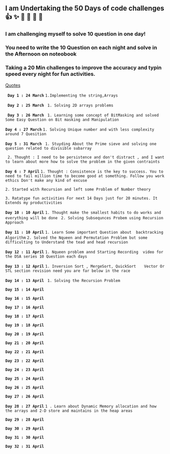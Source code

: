## **I am Undertaking the 50 Days of code challenges**:+1: :sparkles: :camel: :tada: :rocket: :metal:
### I am challenging myself to solve 10 question in one day!
### You need to write the 10 Question on each night and solve in the Afternoon on noteobook
### Taking a 20 Min challenges to improve the accuracy and typin speed every night for fun activities.

[Quotes](https://www.keepinspiring.me/positive-inspirational-life-quotes/)

**` Day 1 : 24 March`**
```1.Implementing the string,Arrays ```

**` Day 2 : 25 March`**
``` 1. Solving 2D arrays problems```

**` Day 3 : 26 March`**
``` 1. Learning some concept of BitMasking and solved Some Easy Question on Bit masking and Manipulation```

**`Day 4 : 27 March`**
 ```1. Solving Unique number and with less complexity around 7 Quesition ```

**`Day 5 : 31 March`**
``` 1. Stuyding About the Prime sieve and solving one question related to divisible subarray``` 

``` 2. Thought : I need to be persistence and don't distract , and I want to learn about more how to solve the problem in the given contraints```

**`Day 6 : 7 April`**
```1. Thought : Consistence is the key to success. You to need to fail million time to become good at something. Follow you work ethics Don't make any kind of excuse```

```2. Started with Recursion and left some Problem of Number theory```

```3. Ratatype fun activities For next 14 Days just for 20 minutes. It Extends my productivities```

**`Day 10 : 10 April`**
``` 1. Thought make the smallest habits to do works and everything will be done ```
``` 2. Solving Subsequnces Probem using Recursion Approach```

**`Day 11 : 10 April`**
``` 1. Learn Some important Question about  backtracking Algorithm ```
``` 2. Solved the Nqueen and Permutation Problem but some difficulting to Understand the tead and head recursion ```

**`Day 12 : 11 April`**
```1. Nqueen problem annd Starting Recording  video for the DSA series 10 Question each days```

**`Day 13 : 12 April`**
```1. Inversion Sort , MergeSort, QuickSort  ```
``` Vector Or STL section revision need you are far below in the race```


**`Day 14 : 13 April`**
``` 1. Solving the Recursion Problem```

**`Day 15 : 14 April`**


**`Day 16 : 15 April`**



**`Day 17 : 16 April`**


**`Day 18 : 17 April`**


**`Day 19 : 18 April`**


**`Day 20 : 19 April`**



**`Day 21 : 20 April`**



**`Day 22 : 21 April`**



**`Day 23 : 22 April`**

**`Day 24 : 23 April`**

**`Day 25 : 24 April`**

**`Day 26 : 25 April`**

**`Day 27 : 26 April`**

**`Day 28 : 27 April`**
``` 1 . Learn about Dynamic Memory allocation and how the arrays and 2-D store and maintains in the heap areas ```

**`Day 29 : 28 April`**

**`Day 30 : 29 April`**

**`Day 31 : 30 April`**

**`Day 32 : 31 April`**

